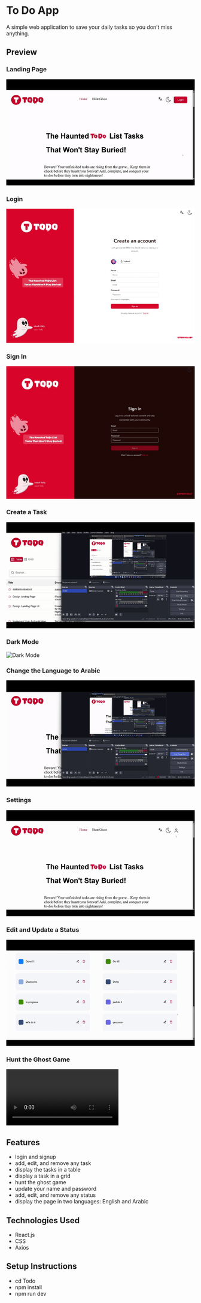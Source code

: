 # To Do App

A simple web application to save your daily tasks so you don’t miss anything.

## Preview

### Landing Page  
![Landing Page](src/assets/GIFs/LandingPage.gif)

### Login  
![Login](src/assets/GIFs/logIn.jpg)

### Sign In  
![Sign In](src/assets/GIFs/signIn.jpg)

### Create a Task  
![Create Task](src/assets/GIFs/Tasks.gif)

### Dark Mode  
![Dark Mode](src/assets/GIFs/DarkMode.gif)

### Change the Language to Arabic  
![Change Language](src/assets/GIFs/Lang.gif)

### Settings  
![Settings](src/assets/GIFs/Profile.gif)

### Edit and Update a Status  
![Edit Status](src/assets/GIFs/Status.gif)

### Hunt the Ghost Game  
![Hunt Ghost](src/assets/GIFs/HuntingTheGhost.mp4)

## Features

- login and signup  
- add, edit, and remove any task  
- display the tasks in a table  
- display a task in a grid  
- hunt the ghost game  
- update your name and password  
- add, edit, and remove any status  
- display the page in two languages: English and Arabic

## Technologies Used

- React.js  
- CSS  
- Axios  

## Setup Instructions

- cd Todo  
- npm install  
- npm run dev

